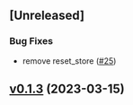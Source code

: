 <a name="unreleased"></a>
## [Unreleased]

### Bug Fixes
- remove reset_store ([#25](https://github.com/SAONetwork/sao-consensus/issues/25))


<a name="v0.1.3"></a>
## [v0.1.3](https://github.com/SAONetwork/sao-consensus/compare/v0.1.2...v0.1.3) (2023-03-15)

